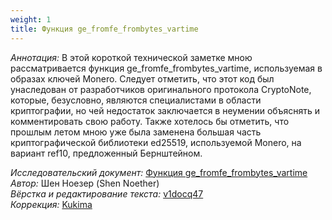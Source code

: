 ```yaml
---
weight: 1
title: Функция ge_fromfe_frombytes_vartime
---
```


_Аннотация:_ В этой короткой технической заметке мною рассматривается функция ge_fromfe_frombytes_vartime, используемая в образах ключей Monero. Следует отметить, что этот код был унаследован от разработчиков оригинального протокола CryptoNote, которые, безусловно, являются специалистами в области криптографии, но чей недостаток заключается в неумении объяснять и комментировать свою работу. Также хотелось бы отметить, что прошлым летом мною уже была заменена большая часть криптографической библиотеки ed25519, используемой Monero, на вариант ref10, предложенный Бернштейном.

_Исследовательский документ:_ [Функция ge_fromfe_frombytes_vartime](https://docs.xmr.ru/research/ge_fromfe_frombytes_vartime/ge_fromfe_frombytes_vartime.pdf)  
_Автор:_ Шен Ноезер (Shen Noether)  
_Вёрстка и редактирование текста:_ [v1docq47](https://t.me/v1docq47)  
_Коррекция:_ [Kukima](https://t.me/Kukima)
